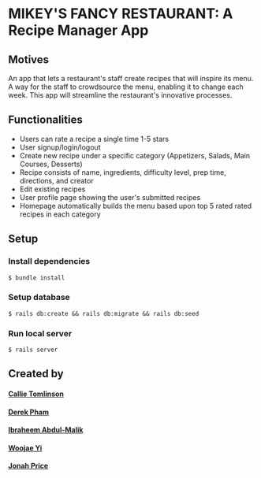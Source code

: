 # MIKEY'S FANCY RESTAURANT: A Recipe Manager App

## Motives

An app that lets a restaurant's staff create recipes that will inspire its menu. A way for the staff to crowdsource the menu, enabling it to change each week. This app will streamline the restaurant's innovative processes.

## Functionalities

* Users can rate a recipe a single time 1-5 stars
* User signup/login/logout
* Create new recipe under a specific category (Appetizers, Salads, Main Courses, Desserts)
* Recipe consists of name, ingredients, difficulty level, prep time, directions, and creator
* Edit existing recipes
* User profile page showing the user's submitted recipes
* Homepage automatically builds the menu based upon top 5 rated rated recipes in each category

## Setup

### Install dependencies
```
$ bundle install
```

### Setup database
```
$ rails db:create && rails db:migrate && rails db:seed
```

### Run local server
```
$ rails server
```

## Created by

#### [Callie Tomlinson](https://github.com/callielynne3)
#### [Derek Pham](https://github.com/derekmpham)
#### [Ibraheem Abdul-Malik](https://github.com/ibraheem4)
#### [Woojae Yi](https://github.com/oxwootang)
#### [Jonah Price](https://github.com/jyonah)
